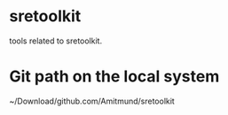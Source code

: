 # sretoolkit
tools related to sretoolkit.

# Git path on the local system
~/Download/github.com/Amitmund/sretoolkit